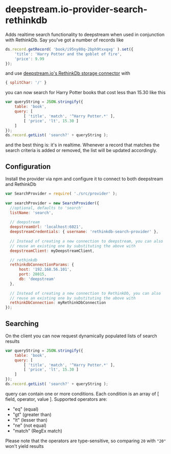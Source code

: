 deepstream.io-provider-search-rethinkdb
=================================================================

Adds realtime search functionality to deepstream when used in conjunction with RethinkDb. Say you've got a number of records like

```js
ds.record.getRecord( 'book/i95ny80q-2bph9txxqxg' ).set({ 
	'title': 'Harry Potter and the goblet of fire',
    'price': 9.99
});
```


and use [deepstream.io's RethinkDb storage connector](https://github.com/hoxton-one/deepstream.io-storage-rethinkdb) with

```js
{ splitChar: '/' }
```

you can now search for Harry Potter books that cost less than 15.30  like this

```js
var queryString = JSON.stringify({
	table: 'book',
    query: [
    	[ 'title', 'match', '^Harry Potter.*' ],
        [ 'price', 'lt', 15.30 ]
    ]
});
ds.record.getList( 'search?' + queryString );
```

and the best thing is: it's in realtime. Whenever a record that matches the search criteria is added or removed, the list will be updated accordingly.


Configuration
--------------------------------
Install the provider via npm and configure it to connect to both deepstream and RethinkDb 

```js
var SearchProvider = require( './src/provider' );
	
var searchProvider = new SearchProvider({
  //optional, defaults to 'search'
  listName: 'search',
  
  // deepstream
  deepstreamUrl: 'localhost:6021',
  deepstreamCredentials: { username: 'rethinkdb-search-provider' },
  
  // Instead of creating a new connection to deepstream, you can also 
  // reuse an existing one by substituting the above with
  deepstreamClient: myDeepstreamClient,

  // rethinkdb
  rethinkdbConnectionParams: {
      host: '192.168.56.101',
      port: 28015,
      db: 'deepstream'
  },
    
  // Instead of creating a new connection to RethinkDb, you can also 
  // reuse an existing one by substituting the above with
  rethinkDbConnection: myRethinkDbConnection
});
```

Searching
---------------------------------
On the client you can now request dynamically populated lists of search results


```js
var queryString = JSON.stringify({
	table: 'book',
    query: [
    	[ 'title', 'match', '^Harry Potter.*' ],
        [ 'price', 'lt', 15.30 ]
    ]
});
ds.record.getList( 'search?' + queryString );
```
query can contain one or more conditions. Each condition is an array of [ field, operator, value ]. Supported operators are:

 * "eq" (equal)
 * "gt" (greater than)
 * "lt" (lesser than)
 * "ne" (not equal)
 * "match" (RegEx match)

Please note that the operators are type-sensitive, so comparing `20` with `"20"` won't yield results 